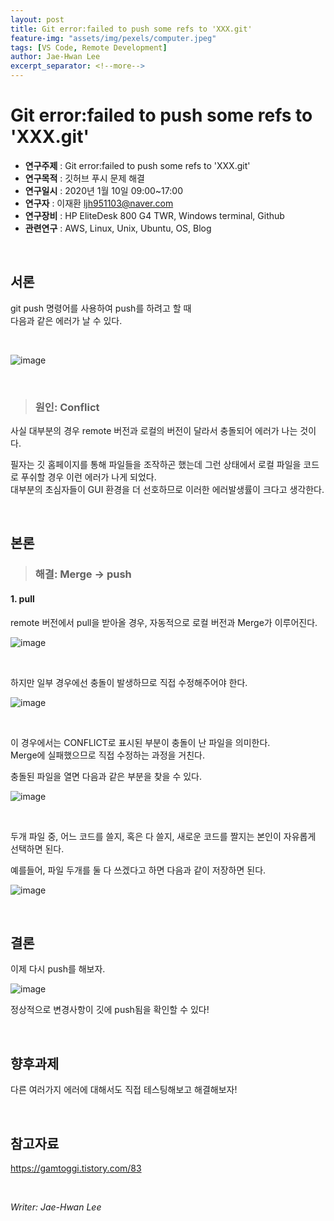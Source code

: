 ```yaml
---
layout: post
title: Git error:failed to push some refs to 'XXX.git'
feature-img: "assets/img/pexels/computer.jpeg"
tags: [VS Code, Remote Development]
author: Jae-Hwan Lee
excerpt_separator: <!--more-->
---
```

# Git error:failed to push some refs to 'XXX.git'
<!--more-->
* **연구주제** : Git error:failed to push some refs to 'XXX.git'
* **연구목적** : 깃허브 푸시 문제 해결
* **연구일시** : 2020년 1월 10일 09:00~17:00
* **연구자** : 이재환 <ljh951103@naver.com>
* **연구장비** : HP EliteDesk 800 G4 TWR, Windows terminal, Github
* **관련연구** : AWS, Linux, Unix, Ubuntu, OS, Blog

&nbsp;

## 서론

git push 명령어를 사용하여 push를 하려고 할 때  
다음과 같은 에러가 날 수 있다.

&nbsp;

![image](https://user-images.githubusercontent.com/57826388/72117429-02e41d00-3391-11ea-9bcd-90972e1ea5b4.png)

&nbsp;

>### 원인: Conflict

사실 대부분의 경우 remote 버전과 로컬의 버전이 달라서 충돌되어 에러가 나는 것이다.

필자는 깃 홈페이지를 통해 파일들을 조작하곤 했는데 그런 상태에서 로컬 파일을 코드로 푸쉬할 경우 이런 에러가 나게 되었다.   
대부분의 초심자들이 GUI 환경을 더 선호하므로 이러한 에러발생률이 크다고 생각한다.

&nbsp;

## 본론
>### 해결: Merge -> push

 #### 1. pull

 remote 버전에서 pull을 받아올 경우, 자동적으로 로컬 버전과 Merge가 이루어진다.

 ![image](https://user-images.githubusercontent.com/57826388/72117774-48551a00-3392-11ea-80e9-354d8391251d.png)

&nbsp;

  하지만 일부 경우에선 충돌이 발생하므로 직접 수정해주어야 한다.

![image](https://user-images.githubusercontent.com/57826388/72117912-be598100-3392-11ea-9948-8de0f03e9984.png)

&nbsp;

이 경우에서는 CONFLICT로 표시된 부분이 충돌이 난 파일을 의미한다.  
Merge에 실패했으므로 직접 수정하는 과정을 거친다.  

충돌된 파일을 열면 다음과 같은 부분을 찾을 수 있다.

![image](https://user-images.githubusercontent.com/57826388/72118054-3627ab80-3393-11ea-9ef8-32edd26e1e1a.png)

&nbsp;

두개 파일 중, 어느 코드를 쓸지, 혹은 다 쓸지, 새로운 코드를 짤지는 본인이 자유롭게 선택하면 된다.

예를들어, 파일 두개를 둘 다 쓰겠다고 하면 다음과 같이 저장하면 된다.

![image](https://user-images.githubusercontent.com/57826388/72118127-856ddc00-3393-11ea-8f7e-87b27c1b8563.png)

&nbsp;

## 결론

이제 다시 push를 해보자.

![image](https://user-images.githubusercontent.com/57826388/72118263-e4cbec00-3393-11ea-9a4b-1d55788c8041.png)

정상적으로 변경사항이 깃에 push됨을 확인할 수 있다!

&nbsp;

## 향후과제

다른 여러가지 에러에 대해서도 직접 테스팅해보고 해결해보자!

&nbsp;

## 참고자료

<https://gamtoggi.tistory.com/83>

&nbsp;

*Writer: Jae-Hwan Lee*
